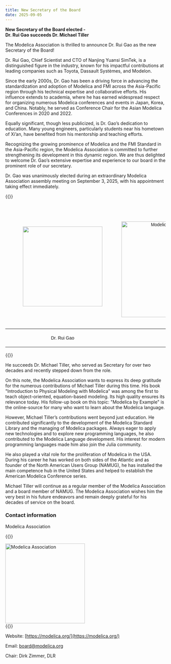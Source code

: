 ```yaml
---
title: New Secretary of the Board
date: 2025-09-05
---
```


**New Secretary of the Board elected -   
Dr. Rui Gao succeeds  Dr. Michael Tiller**

The Modelica Association is thrilled to announce Dr. Rui Gao as the new Secretary of the Board!

Dr. Rui Gao, Chief Scientist and CTO of Nanjing Yuansi SimTek, is a distinguished figure in the industry, known for his impactful contributions at leading companies such as Toyota, Dassault Systèmes, and Modelon.

Since the early 2000s, Dr. Gao has been a driving force in advancing the standardization and adoption of Modelica and FMI across the Asia-Pacific region through his technical expertise and collaborative efforts. His influence extends to academia, where he has earned widespread respect for organizing numerous Modelica conferences and events in Japan, Korea, and China. Notably, he served as Conference Chair for the Asian Modelica Conferences in 2020 and 2022.

Equally significant, though less publicized, is Dr. Gao’s dedication to education. Many young engineers, particularly students near his hometown of Xi’an, have benefited from his mentorship and teaching efforts.

Recognizing the growing prominence of Modelica and the FMI Standard in the Asia-Pacific region, the Modelica Association is committed to further strengthening its development in this dynamic region. We are thus delighted to welcome Dr. Gao’s extensive expertise and experience to our board in the prominent role of our secretary.

Dr. Gao was unanimously elected during an extraordinary Modelica Association assembly meeting on September 3, 2025, with his appointment taking effect immediately.

{{<rawhtml>}}
<style type="text/css">
.tg  {border-collapse:collapse;border-spacing:0;}
.tg td{border-color:white;border-style:none;border-width:20px;font-family:Arial, sans-serif;font-size:14px;
  overflow:hidden;padding:20px 5px;word-break:normal;}
.tg th{border-color:black;border-style:solid;border-width:1px;font-family:Arial, sans-serif;font-size:14px;
  font-weight:normal;overflow:hidden;padding:20px 5px;word-break:normal;}
.tg .tg-0lax{text-align:center;vertical-align:bottom}
</style>
<table class="tg"><thead>
  <tr>
    <td class="tg-0lax">
            <img src="/images/RuiGao.png" height="250" style="margin: 50"/>
    </td>
    <td class="tg-0lax"> 
    &nbsp&nbsp&nbsp&nbsp&nbsp &nbsp&nbsp&nbsp&nbsp&nbsp &nbsp&nbsp&nbsp&nbsp&nbsp  
    <img src="/images/Modelica-Association.png" width="300" alt="Modelica Association"">
    &nbsp&nbsp&nbsp&nbsp&nbsp &nbsp&nbsp&nbsp&nbsp&nbsp &nbsp&nbsp&nbsp&nbsp&nbsp 
   </td>
    <td class="tg-0lax">
            <img src="/images/MikeTiller.png" height="250" style="margin: 50"/>   
    </td>
  </tr></thead>
    <tr>
    <td class="tg-0lax">
      Dr. Rui Gao
    </td>
    <td class="tg-0lax">
    </td>
   <td class="tg-0lax">
      Dr. Michael Tiller
    </td>
    </tr>
</table>
{{</rawhtml>}}

He succeeds Dr. Michael Tiller, who served as Secretary for over two decades and recently stepped down from the role.

On this note, the Modelica Association wants to express its deep gratitude for the numerous contributions of Michael Tiller during this time. His book "Introduction to Physical Modeling with Modelica" was among the first to teach object-oriented, equation-based modeling. Its high quality ensures its relevance today. His follow-up book on this topic: "Modelica by Example" is the online-source for many who want to learn about the Modelica language.

However, Michael Tiller’s contributions went beyond just education. He contributed significantly to the development of the Modelica Standard Library and the managing of Modelica packages. Always eager to apply new technologies and to explore new programming languages, he also contributed to the Modelica Language development. His interest for modern programming languages made him also join the Julia community.

He also played a vital role for the proliferation of Modelica in the USA. During his career he has worked on both sides of the Atlantic and as founder of the North American Users Group (NAMUG), he has installed the main competence hub in the United States and helped to establish the American Modelica Conference series.

Michael Tiller will continue as a regular member of the Modelica Association and a board member of NAMUG. The Modelica Association wishes him the very best in his future endeavors and remain deeply grateful for his decades of service on the board.

### Contact information

Modelica Association

{{<rawhtml>}}
<style  type="text/css">
.leftbottom{text-align:left;vertical-align:bottom}  
</style>
<div class="leftbottom">
 <img src="/images/Modelica-Association.png" width="250" alt="Modelica Association">
</div>  
{{</rawhtml>}}

Website: [https://modelica.org/](https://modelica.org/)

Email: [board@modelica.org](mailto:board@modelica.org)

Chair: Dirk Zimmer, DLR
